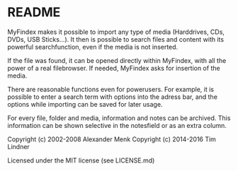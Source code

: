 README
=======
MyFindex makes it possible to import any type of media (Harddrives, CDs, DVDs, USB Sticks...). It then is possible to search
files and content with its powerful searchfunction, even if the media is not inserted.

If the file was found, it can be opened directly within MyFindex, with all the power of a real filebrowser. If needed, MyFindex asks
for insertion of the media.

There are reasonable functions even for powerusers. For example, it is possible to enter a search term with options into the adress bar,
and the options while importing can be saved for later usage. 

For every file, folder and media,  information and notes can be archived. This information can be shown selective in the notesfield or as
an extra column. 

Copyright (c) 2002-2008 Alexander Menk
Copyright (c) 2014-2016 Tim Lindner

Licensed under the MIT license (see LICENSE.md)
